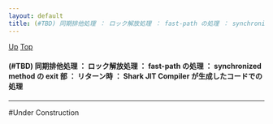 ```yaml
---
layout: default
title: (#TBD) 同期排他処理 ： ロック解放処理 ： fast-path の処理 ： synchronized method の exit 部 ： リターン時 ： Shark JIT Compiler が生成したコードでの処理
---
```

[Up](noW9zIplom.html) [Top](../index.html)

#### (#TBD) 同期排他処理 ： ロック解放処理 ： fast-path の処理 ： synchronized method の exit 部 ： リターン時 ： Shark JIT Compiler が生成したコードでの処理

--- 
#Under Construction






